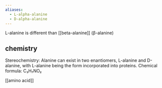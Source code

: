 ```yaml
---
aliases:
  - L-alpha-alanine
  - D-alpha-alanine
---
```

L-alanine is different than [[beta-alanine]] (β-alanine)
## chemistry
Stereochemistry: Alanine can exist in two enantiomers, L-alanine and D-alanine, with L-alanine being the form incorporated into proteins.
Chemical formula: C₃H₇NO₂

[[amino acid]]